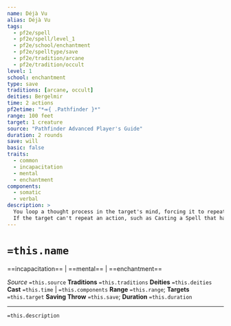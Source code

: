 ```yaml
---
name: Déjà Vu
alias: Déjà Vu
tags:
  - pf2e/spell
  - pf2e/spell/level_1
  - pf2e/school/enchantment
  - pf2e/spelltype/save
  - pf2e/tradition/arcane
  - pf2e/tradition/occult
level: 1
school: enchantment
type: save
traditions: [arcane, occult]
deities: Bergelmir
time: 2 actions
pf2etime: "*⬺{ .Pathfinder }*"
range: 100 feet
target: 1 creature
source: "Pathfinder Advanced Player's Guide"
duration: 2 rounds
save: will
basic: false
traits:
  - common
  - incapacitation
  - mental
  - enchantment
components:
  - somatic
  - verbal
description: >
  You loop a thought process in the target's mind, forcing it to repeat the same actions over again. The target must attempt a Will save. If the target fails, whatever actions the target uses on its next turn, it must repeat on its following turn. The actions must be repeated in the same order and as close to the same specifics as possible. For example, if the target makes an attack, it must repeat the attack against the same creature, if possible, and if the target moves, it must move the same distance and direction, if possible, on its next turn.
  If the target can't repeat an action, such as Casting a Spell that has been exhausted or needing to target a creature that has died, it can act as it chooses for that action but becomes [[Stupefied]] 1 until the end of its turn.
---
```

# `=this.name`
==incapacitation== | ==mental== | ==enchantment==

*Source* `=this.source`
**Traditions** `=this.traditions`
**Deities** `=this.deities`
**Cast** `=this.time` | `=this.components`
**Range** `=this.range`; **Targets** `=this.target`
**Saving Throw** `=this.save`; **Duration** `=this.duration`

***
`=this.description`